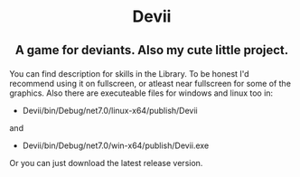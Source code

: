 # <p style="text-align: center;"> Devii </p>

## <p style="text-align: center;"> A game for deviants. Also my cute little project. </p>

You can find description for skills in the Library. To be honest I'd recommend using it on fullscreen, or atleast near fullscreen for some of the graphics. Also there are executeable files for windows and linux too in: 

* Devii/bin/Debug/net7.0/linux-x64/publish/Devii

and

* Devii/bin/Debug/net7.0/win-x64/publish/Devii.exe

Or you can just download the latest release version.
